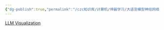 ```yaml
---
{"dg-publish":true,"permalink":"/czc知识库/计算机/坤器学习/大语言模型神经网络可视化网站 transformer/","dgPassFrontmatter":true,"created":"2024-06-18T17:45:21.217+08:00","updated":"2024-12-08T12:21:39.555+08:00"}
---
```




[LLM Visualization](https://bbycroft.net/llm)
